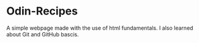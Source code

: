 # Odin-Recipes

A simple webpage made with the use of html fundamentals. I also learned about Git and GitHub bascis.
